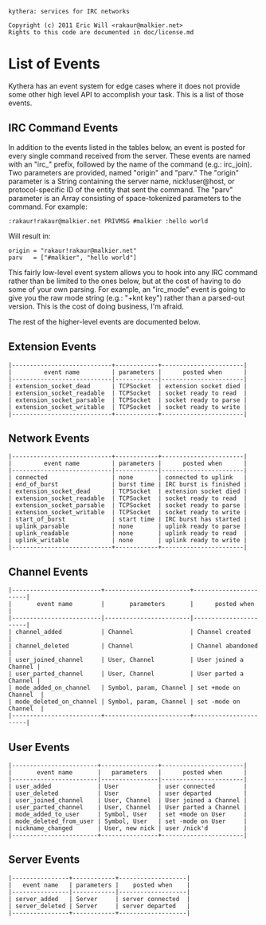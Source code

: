     kythera: services for IRC networks

    Copyright (c) 2011 Eric Will <rakaur@malkier.net>
    Rights to this code are documented in doc/license.md

List of Events
==============

Kythera has an event system for edge cases where it does not provide some other
high level API to accomplish your task. This is a list of those events.

IRC Command Events
-------------------

In addition to the events listed in the tables below, an event is posted for
every single command received from the server. These events are named with an
"irc\_" prefix, followed by the name of the command (e.g.: irc_join). Two
parameters are provided, named "origin" and "parv." The "origin" parameter is a
String containing the server name, nick!user@host, or protocol-specific ID of
the entity that sent the command. The "parv" parameter is an Array consisting
of space-tokenized parameters to the command. For example:

    :rakaur!rakaur@malkier.net PRIVMSG #malkier :hello world

Will result in:

    origin = "rakaur!rakaur@malkier.net"
    parv   = ["#malkier", "hello world"]

This fairly low-level event system allows you to hook into any IRC command
rather than be limited to the ones below, but at the cost of having to do some
of your own parsing. For example, an "irc\_mode" event is going to give you
the raw mode string (e.g.: "+knt key") rather than a parsed-out version. This
is the cost of doing business, I'm afraid.

The rest of the higher-level events are documented below.

Extension Events
----------------

    |----------------------------+------------+-----------------------|
    |         event name         | parameters |      posted when      |
    |----------------------------|------------|-----------------------|
    | extension_socket_dead      | TCPSocket  | extension socket died |
    | extension_socket_readable  | TCPSocket  | socket ready to read  |
    | extension_socket_parsable  | TCPSocket  | socket ready to parse |
    | extension_socket_writable  | TCPSocket  | socket ready to write |
    |----------------------------+------------+-----------------------|

Network Events
--------------

    |----------------------------+------------+-----------------------|
    |         event name         | parameters |      posted when      |
    |----------------------------|------------|-----------------------|
    | connected                  | none       | connected to uplink   |
    | end_of_burst               | burst time | IRC burst is finished |
    | extension_socket_dead      | TCPSocket  | extension socket died |
    | extension_socket_readable  | TCPSocket  | socket ready to read  |
    | extension_socket_parsable  | TCPSocket  | socket ready to parse |
    | extension_socket_writable  | TCPSocket  | socket ready to write |
    | start_of_burst             | start time | IRC burst has started |
    | uplink_parsable            | none       | uplink ready to parse |
    | uplink_readable            | none       | uplink ready to read  |
    | uplink_writable            | none       | uplink ready to write |
    |----------------------------+------------+-----------------------|

Channel Events
--------------

    |-------------------------+------------------------+-----------------------|
    |       event name        |       parameters       |      posted when      |
    |-------------------------|------------------------|-----------------------|
    | channel_added           | Channel                | Channel created       |
    | channel_deleted         | Channel                | Channel abandoned     |
    | user_joined_channel     | User, Channel          | User joined a Channel |
    | user_parted_channel     | User, Channel          | User parted a Channel |
    | mode_added_on_channel   | Symbol, param, Channel | set +mode on Channel  |
    | mode_deleted_on_channel | Symbol, param, Channel | set -mode on Channel  |
    |-------------------------+------------------------+-----------------------|

User Events
-----------

    |------------------------+----------------+-----------------------|
    |       event name       |   parameters   |      posted when      |
    |------------------------|----------------|-----------------------|
    | user_added             | User           | user connected        |
    | user_deleted           | User           | user departed         |
    | user_joined_channel    | User, Channel  | User joined a Channel |
    | user_parted_channel    | User, Channel  | User parted a Channel |
    | mode_added_to_user     | Symbol, User   | set +mode on User     |
    | mode_deleted_from_user | Symbol, User   | set -mode on User     |
    | nickname_changed       | User, new nick | user /nick'd          |
    |------------------------+----------------+-----------------------|

Server Events
--------------

    |----------------+------------+-------------------|
    |   event name   | parameters |    posted when    |
    |----------------|------------|-------------------|
    | server_added   | Server     | server connected  |
    | server_deleted | Server     | server departed   |
    |----------------+------------+-------------------|
